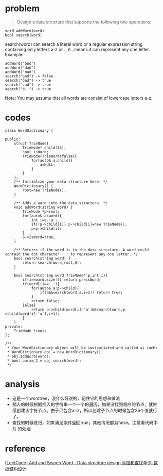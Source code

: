 # problem
> Design a data structure that supports the following two operations:
```
void addWord(word)
bool search(word)
```
search(word) can search a literal word or a regular expression string containing only letters a-z or .. A . means it can represent any one letter.
Example:
```
addWord("bad")
addWord("dad")
addWord("mad")
search("pad") -> false
search("bad") -> true
search(".ad") -> true
search("b..") -> true
```
Note:
You may assume that all words are consist of lowercase letters a-z.

# codes
```
class WordDictionary {

public:
    struct TrieNode{
        TrieNode* child[26];
        bool isWord;
        TrieNode():isWord(false){
            for(auto& a:child){
                a=NULL;
            }
        }
    };
    /** Initialize your data structure here. */
    WordDictionary() {
        root=new TrieNode();
    }
    
    /** Adds a word into the data structure. */
    void addWord(string word) {
        TrieNode *p=root;
        for(auto& a:word){
            int i=a-'a';
            if(!p->child[i]) p->child[i]=new TrieNode();
            p=p->child[i];
        }
        p->isWord=true;
    }
    
    /** Returns if the word is in the data structure. A word could contain the dot character '.' to represent any one letter. */
    bool search(string word) {
        return search(word,root,0);
    }
    
    bool search(string word,TrieNode* p,int i){
        if(i==word.size()) return p->isWord;
        if(word[i]=='.'){
            for(auto& a:p->child){
                if(a&&search(word,a,i+1)) return true;
            }
            return false;
        }else{
            return p->child[word[i]-'a']&&search(word,p->child[word[i]-'a'],i+1);
        }
    }
private:
    TrieNode *root;
};

/**
 * Your WordDictionary object will be instantiated and called as such:
 * WordDictionary obj = new WordDictionary();
 * obj.addWord(word);
 * bool param_2 = obj.search(word);
 */
```

# analysis
- 这是一个wordtree，没什么好说的，记住它的思想和做法
- 插入的时候根据插入的字符串一个一个的遍历，如果没找到相应的节点，就继续创建该字符节点。由于只包含a~z，所以创建子节点的时候包含26个值就行了。
- 查找的时候递归，如果满足条件返回true，其他情况都为false。注意看代码中对.的处理
# reference
[[LeetCode] Add and Search Word - Data structure design 添加和查找单词-数据结构设计][1]

[1]: http://www.cnblogs.com/grandyang/p/4507286.html